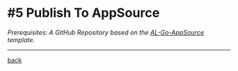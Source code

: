 # #5 Publish To AppSource
*Prerequisites: A GitHub Repository based on the [AL-Go-AppSource](https://aka.ms/AL-Go-AppSource) template.*





---
[back](../README.md)
